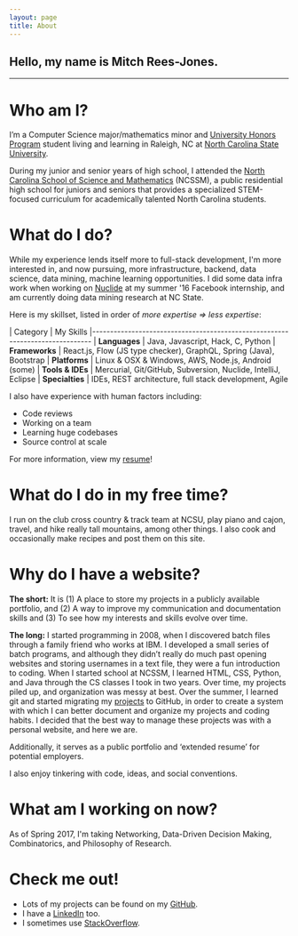 ```yaml
---
layout: page
title: About
---
```


## Hello, my name is Mitch Rees-Jones.

<hr>

# Who am I?

I’m a Computer Science major/mathematics minor and 
[University Honors Program](http://honors.dasa.ncsu.edu/) student living and 
learning in Raleigh, NC at [North Carolina State University](https://www.ncsu.edu/).

During my junior and senior years of high school, I attended the 
[North Carolina School of Science and Mathematics](http://ncssm.edu/) (NCSSM), 
a public residential high school for juniors and seniors that provides a 
specialized STEM-focused curriculum for academically talented North Carolina 
students.

# What do I do?

While my experience lends itself more to full-stack development, I'm more 
interested in, and now pursuing, more infrastructure, backend, data science, 
data mining, machine learning opportunities. I did 
some data infra work when working on [Nuclide](https://nuclide.io/) at my summer 
'16 Facebook internship, and am currently doing data mining research at NC State.

Here is my skillset, listed in order of *more expertise => less expertise*:

| Category          | My Skills
|------------------------------------------------------------------------------
| **Languages**     | Java, Javascript, Hack, C, Python
| **Frameworks**    | React.js, Flow (JS type checker), GraphQL, Spring (Java), Bootstrap
| **Platforms**     | Linux & OSX & Windows, AWS, Node.js, Android (some)
| **Tools & IDEs**  | Mercurial, Git/GitHub, Subversion, Nuclide, IntelliJ, Eclipse
| **Specialties**   | IDEs, REST architecture, full stack development, Agile

I also have experience with human factors including: 

 * Code reviews
 * Working on a team
 * Learning huge codebases
 * Source control at scale

For more information, view my [resume](/resume)!

# What do I do in my free time?

I run on the club cross country & track team at NCSU, play piano and cajon, 
travel, and hike really tall mountains, among other things. I also cook and 
occasionally make recipes and post them on this site.

# Why do I have a website?

**The short:** It is (1) A place to store my projects in a publicly available 
portfolio, and (2) A way to improve my communication and documentation skills 
and (3) To see how my interests and skills evolve over time.

**The long:** I started programming in 2008, when I discovered batch files through 
a family friend who works at IBM. I developed a small series of batch programs, 
and although they didn’t really do much past opening websites and storing usernames 
in a text file, they were a fun introduction to coding. When I started school 
at NCSSM, I learned HTML, CSS, Python, and Java through the CS classes I took 
in two years. Over time, my projects piled up, and organization was messy at 
best. Over the summer, I learned git and started migrating my 
[projects](/projects) to GitHub, in order to create a system with which I can 
better document and organize my projects and coding habits. I decided that the 
best way to manage these projects was with a personal website, and here we are.

Additionally, it serves as a public portfolio and ‘extended resume’ for potential employers.

I also enjoy tinkering with code, ideas, and social conventions.

# What am I working on now?

As of Spring 2017, I'm taking Networking, Data-Driven Decision Making, Combinatorics,
and Philosophy of Research.

# Check me out!

 * Lots of my projects can be found on my [GitHub](https://github.com/reesjones).
 * I have a [LinkedIn](https://www.linkedin.com/in/reesjones) too.
 * I sometimes use [StackOverflow](http://stackoverflow.com/users/2029568).

